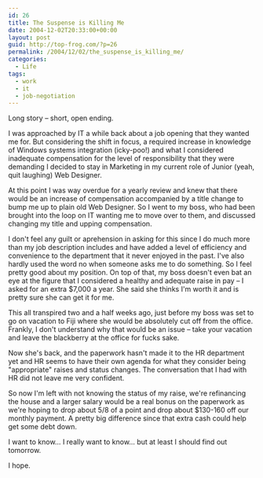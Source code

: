 ```yaml
---
id: 26
title: The Suspense is Killing Me
date: 2004-12-02T20:33:00+00:00
layout: post
guid: http://top-frog.com/?p=26
permalink: /2004/12/02/the_suspense_is_killing_me/
categories:
  - Life
tags:
  - work
  - it
  - job-negotiation
---
```

Long story – short, open ending.

I was approached by IT a while back about a job opening that they wanted me for. But considering the shift in focus, a required increase in knowledge of Windows systems integration (icky-poo!) and what I considered inadequate compensation for the level of responsibility that they were demanding I decided to stay in Marketing in my current role of Junior (yeah, quit laughing) Web Designer.

At this point I was way overdue for a yearly review and knew that there would be an increase of compensation accompanied by a title change to bump me up to plain old Web Designer. So I went to my boss, who had been brought into the loop on IT wanting me to move over to them, and discussed changing my title and upping compensation. 

I don't feel any guilt or aprehension in asking for this since I do much more than my job description includes and have added a level of efficiency and convenience to the department that it never enjoyed in the past. I've also hardly used the word no when someone asks me to do something. So I feel pretty good about my position. On top of that, my boss doesn't even bat an eye at the figure that I considered a healthy and adequate raise in pay – I asked for an extra $7,000 a year. She said she thinks I'm worth it and is pretty sure she can get it for me. 

This all transpired two and a half weeks ago, just before my boss was set to go on vacation to Fiji where she would be absolutely cut off from the office. Frankly, I don't understand why that would be an issue – take your vacation and leave the blackberry at the office for fucks sake.

Now she's back, and the paperwork hasn't made it to the HR department yet and HR seems to have their own agenda for what they consider being "appropriate" raises and status changes. The conversation that I had with HR did not leave me very confident.

So now I'm left with not knowing the status of my raise, we're refinancing the house and a larger salary would be a real bonus on the paperwork as we're hoping to drop about 5/8 of a point and drop about $130-160 off our monthly payment. A pretty big difference since that extra cash could help get some debt down.

I want to know… I really want to know… but at least I should find out tomorrow.

I hope.
